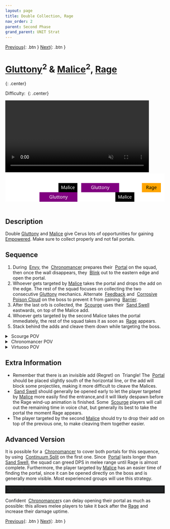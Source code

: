 ```yaml
---
layout: page
title: Double Collection, Rage
nav_order: 2
parent: Second Phase
grand_parent: UNIT Strat
---
```


[Previous](seq1.html){: .btn } [Next](seq3.html){: .btn }

# [Gluttony]<sup>2</sup> & [Malice]<sup>2</sup>, [Rage]
{: .center}

Difficulty: <img class="inline star_full"><img class="inline star_full"><img class="inline star_empty"><img class="inline star_empty"><img class="inline star_empty">
{: .center}

<video class="center" width="90%" controls muted>
  <source src="../../videos/phase2/seq2.mp4" type="video/mp4">
</video>

<img class="divider">

<img class="seq-img" src="../../timelines/images/phase2/seq2.svg">

<img class="divider">

## Description
Double [Gluttony] and [Malice] give Cerus lots of opportunities for gaining <img class="inline empowered"> [Empowered](https://wiki.guildwars2.com/wiki/Empowered_(Cerus)). Make sure to collect properly and not fail portals.

## Sequence
1. During <img class="inline empowered_add"> [Envy], the  <img class="inline chrono"> [Chronomancer] prepares their <img class="inline portal"> [Portal] on the squad, then once the wall disappears, they <img class="inline blink"> [Blink] out to the eastern edge and open the portal.
2. Whoever gets targeted by [Malice] takes the portal and drops the add on the edge. The rest of the squad focuses on collecting the two consecutive [Gluttony] mechanics. Alternate <img class="inline feedback"> [Feedback](https://wiki.guildwars2.com/wiki/Feedback) and <img class="inline cpc"> [Corrosive Poison Cloud](https://wiki.guildwars2.com/wiki/FeedbCorrosive_Poison_Cloudack) on the boss to prevent it from gaining <img class="inline barrier"> [Barrier](https://wiki.guildwars2.com/wiki/Barrier).
3. After the last orb is collected, the <img class="inline scourge"> [Scourge] uses their <img class="inline sand-swell"> [Sand Swell] eastwards, on top of the Malice add.
4. Whoever gets targeted by the second Malice takes the portal immediately, the rest of the squad takes it as soon as <img class="inline empowered_add"> [Rage] appears.
5. Stack behind the adds and cleave them down while targeting the boss.

<details>
  <summary><img class="inline scourge"> Scourge POV</summary>
  <iframe class="youtube-video" src="https://www.youtube.com/embed/PxAi-bWHTsg?si=96CSuM_yvkiQjOEv&start=160&end=194&mute=1 " frameborder="0" allow="accelerometer; clipboard-write; encrypted-media; gyroscope; picture-in-picture; web-share" referrerpolicy="strict-origin-when-cross-origin" allowfullscreen></iframe>
</details>
<details>
  <summary><img class="inline chrono"> Chronomancer POV</summary>
  <iframe class="youtube-video" src="https://www.youtube.com/embed/OA3tzmAsea0?si=ytuj9FtN2UTVK0Zw&start=149&end=190&mute=1 " frameborder="0" allow="accelerometer; clipboard-write; encrypted-media; gyroscope; picture-in-picture; web-share" referrerpolicy="strict-origin-when-cross-origin" allowfullscreen></iframe>
</details>
<details>
  <summary><img class="inline virtuoso"> Virtuoso POV</summary>
  <iframe class="youtube-video" src="https://www.youtube.com/embed/71JEURWXLko?si=YroyfB-PRhH9Z4Tv&start=170&end=204&mute=1 " frameborder="0" allow="accelerometer; clipboard-write; encrypted-media; gyroscope; picture-in-picture; web-share" referrerpolicy="strict-origin-when-cross-origin" allowfullscreen></iframe>
</details> 

## Extra Information
- Remember that there is an invisible add (Regret) on <img class="inline triangle"> Triangle! The <img class="inline portal"> [Portal] should be placed slightly south of the horizontal line, or the add will block some projectiles, making it more difficult to cleave the Malices.
- <img class="inline sand-swell"> [Sand Swell] should generally be opened early to let the player targeted by [Malice] more easily find the entrance,and it will likely despawn before the Rage wind-up animation is finished. Some <img class="inline scourge"> [Scourge] players will call out the remaining time in voice chat, but generally its best to take the portal the moment Rage appears.
- The player targeted by the second [Malice] should try to drop their add on top of the previous one, to make cleaving them together easier.

## Advanced Version
It is possible for a <img class="inline chrono"> [Chronomancer] to cover both portals for this sequence, by using <img class="inline cs"> [Continuum Split] on the first one. Since <img class="inline portal"> [Portal] lasts longer than <img class="inline sand-swell"> [Sand Swell], the squad can greed DPS in melee range until Rage is almost complete. Furthermore, the player targeted by [Malice] has an easier time of finding the portal, since it can be opened directly on the boss and is generally more visible. Most experienced groups will use this strategy.

<details style="background-color: rgb(33, 35, 37);border: 4px solid #171717;">
  <summary>View Animation</summary>
  <video class="center" width="90%" controls muted>
    <source src="../../videos/phase2/seq2_alt.mp4" type="video/mp4">
  </video>
</details>

Confident <img class="inline chrono"> [Chronomancer]s can delay opening their portal as much as possible: this allows melee players to take it back after the [Rage] and increase their damage uptime. 

[Previous](seq1.html){: .btn } [Next](seq3.html){: .btn }

[Gluttony]: ../../mechanics/aspects/gluttony.html
[Malice]: ../../mechanics/aspects/malice.html
[Rage]: ../../mechanics/aspects/rage.html
[Envy]: ../../mechanics/aspects/envy.html
[Scourge]: https://wiki.guildwars2.com/wiki/Scourge
[Sand Swell]: https://wiki.guildwars2.com/wiki/Sand_Swell
[Distortion]: https://wiki.guildwars2.com/wiki/Distortion
[Infuse Light]: https://wiki.guildwars2.com/wiki/Infuse_Light
[Chronomancer]: https://wiki.guildwars2.com/wiki/Chronomancer
[Portal]: https://wiki.guildwars2.com/wiki/Portal_Entre
[Blink]: https://wiki.guildwars2.com/wiki/Blink
[Continuum Split]: https://wiki.guildwars2.com/wiki/Continuum_Split
